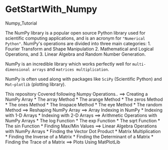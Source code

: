 # GetStartWith_Numpy
Numpy_Tutorial

The NumPy library is a popular open source Python library used for scientific computing applications, and is an acronym for `"Numerical Python"`. NumPy's operations are divided into three main categories: 
    1. Fourier Transform and Shape Manipulation
    2. Mathematical and Logical Operations, and 
    3. Linear Algebra and Random Number Generation.

NumPy is an incredible library which works perfectly well for `multi-dimensional arrays` and `matrices multiplication`.

NumPy is often used along with packages like `SciPy` (Scientific Python) and `Mat−plotlib` (plotting library).

This repository Covered following Numpy Operations..
    ==> Creating a NumPy Array
            * The array Method
            * The arange Method
            * The zeros Method
            * The ones Method
            * The linspace Method
            * The eye Method
            * The random Method
    ==> Reshaping NumPy Array 
    ==> Array Indexing in NumPy
            * Indexing with 1-D Arrays
            * Indexing with 2-D Arrays
    ==> Arithmetic Operations with NumPy Arrays
            * The log Function
            * The exp Function
            * The sqrt Function
            * The sin Function
            * Finding Max/Min Values
    ==> Linear Algebra Operations with NumPy Arrays
            * Finding the Vector Dot Product
            * Matrix Multiplication
            * Finding the Inverse of a Matrix
            * Finding the Determinant of a Matrix
            * Finding the Trace of a Matrix
    ==> Plots Using MatPlotLib          
    